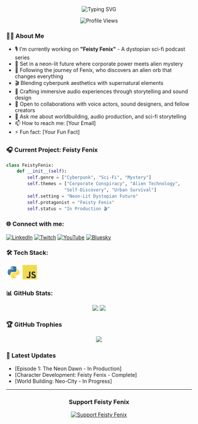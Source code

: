<div align="center">
  <img src="https://readme-typing-svg.herokuapp.com?font=Fira+Code&size=32&duration=2800&pause=2000&color=A269F7&center=true&vCenter=true&width=940&lines=Hi+there%2C+I'm+Thishas+%F0%9F%91%8B;Creator+of+Feisty+Fenix+%F0%9F%8E%A7;Where+Cyberpunk+Meets+Alien+Mystery+%F0%9F%8C%8C" alt="Typing SVG" />
</div>

<p align="center">
  <img src="https://komarev.com/ghpvc/?username=thishas&label=Profile%20views&color=A269F7&style=flat" alt="Profile Views">
</p>

### 👨‍💻 About Me

- 🎙️ I'm currently working on **"Feisty Fenix"** - A dystopian sci-fi podcast series
- 🌆 Set in a neon-lit future where corporate power meets alien mystery
- 🔮 Following the journey of Fenix, who discovers an alien orb that changes everything
- 🎬 Blending cyberpunk aesthetics with supernatural elements
- 🌱 Crafting immersive audio experiences through storytelling and sound design
- 👯 Open to collaborations with voice actors, sound designers, and fellow creators
- 💬 Ask me about worldbuilding, audio production, and sci-fi storytelling
- 📫 How to reach me: [Your Email]
- ⚡ Fun fact: [Your Fun Fact]

### 🎧 Current Project: Feisty Fenix
```python
class FeistyFenix:
    def __init__(self):
        self.genre = ["Cyberpunk", "Sci-Fi", "Mystery"]
        self.themes = ["Corporate Conspiracy", "Alien Technology", 
                      "Self-Discovery", "Urban Survival"]
        self.setting = "Neon-Lit Dystopian Future"
        self.protagonist = "Feisty Fenix"
        self.status = "In Production 🎬"
```

### 🌐 Connect with me:
<p align="left">
<a href="https://linkedin.com/in/thisha" target="blank"><img align="center" src="https://raw.githubusercontent.com/rahuldkjain/github-profile-readme-generator/master/src/images/icons/Social/linked-in-alt.svg" alt="LinkedIn" height="30" width="40" /></a>
<a href="https://www.twitch.tv/feisty_fenix" target="blank"><img align="center" src="https://raw.githubusercontent.com/rahuldkjain/github-profile-readme-generator/master/src/images/icons/Social/twitch.svg" alt="Twitch" height="30" width="40" /></a>
<a href="https://www.youtube.com/@FeistyFenix-i7d" target="blank"><img align="center" src="https://raw.githubusercontent.com/rahuldkjain/github-profile-readme-generator/master/src/images/icons/Social/youtube.svg" alt="YouTube" height="30" width="40" /></a>
<a href="https://bsky.app/profile/feistyfenix.bsky.social" target="blank"><img align="center" src="https://raw.githubusercontent.com/pallets/flask/main/artwork/logo-full.svg" alt="Bluesky" height="30" width="40" /></a>
</p>

### 🛠 Tech Stack:
<p align="left">
<img src="https://raw.githubusercontent.com/devicons/devicon/master/icons/python/python-original.svg" alt="python" width="40" height="40"/>
<img src="https://raw.githubusercontent.com/devicons/devicon/master/icons/javascript/javascript-original.svg" alt="javascript" width="40" height="40"/>
</p>

### 📊 GitHub Stats:
<p align="center">
  <img width="48%" src="https://github-readme-stats.vercel.app/api?username=thishas&show_icons=true&theme=midnight-purple&hide_border=true" />
  <img width="48%" src="https://github-readme-streak-stats.herokuapp.com/?user=thishas&theme=midnight-purple&hide_border=true" />
</p>

### 🏆 GitHub Trophies
<p align="center">
  <img src="https://github-profile-trophy.vercel.app/?username=thishas&theme=darkhub&no-frame=true&no-bg=false&margin-w=4&row=1" />
</p>

### 📝 Latest Updates
<!-- UPDATES-LIST:START -->
- [Episode 1: The Neon Dawn - In Production]
- [Character Development: Feisty Fenix - Complete]
- [World Building: Neo-City - In Progress]
<!-- UPDATES-LIST:END -->

---

<div align="center">
  <h3>Support Feisty Fenix</h3>
  <a href="https://feistyfenix.com/" target="_blank">
    <img src="https://cdn.buymeacoffee.com/buttons/v2/default-violet.png" alt="Support Feisty Fenix" height="50px">
  </a>
</div>
